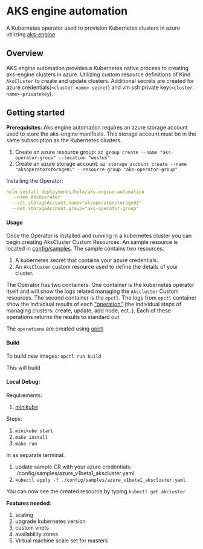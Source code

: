 # AKS engine automation

A Kubernetes operator used to provision Kubernetes clusters in azure utilizing [aks-engine](https://github.com/Azure/aks-engine)

## Overview
AKS engine automation provides a Kubernetes native process to creating aks-engine clusters in azure. 
Utilizing custom resource definitions of Kind `AksCluster` to create and update clusters. 
Additional secrets are created for azure credentials(`<cluster-name>-secret`) and vm ssh private key(`<cluster-name>-privatekey`).

## Getting started

**Prerequisites**:
Aks engine automation requires an azure storage account used to store the aks-engine manifests. 
This storage account must be in the same subscription as the Kubernetes clusters.
1. Create an azure resource group: 
`az group create --name "aks-operator-group" --location "westus"`
1. Create an azure storage account: 
`az storage account create --name "aksoperatorstorage01" --resource-group "aks-operator-group"`

Installing the Operator:
```yaml
helm install deployments/helm/aks-engine-automation 
  --name AksOperator 
  --set storageAccount.name="aksoperatorstorage01" 
  --set storageAccount.group="aks-operator-group"
```

#### Usage
Once the Operator is installed and running in a kubernetes cluster you can begin creating AksCluster Custom Resources.
An sample resource is located in [config/samples](config/samples).
The sample contains two resources.
1. A kubernetes secret that contains your azure credentials.
1. An `AksCluster` custom resource used to define the details of your cluster.

The Operator has two containers. One container is the kubernetes operator itself and will show the logs 
related managing the `Akscluster` Custom resources. The second container is the `opctl`.
The logs from `opctl` container show the indivdiual results of each ["operation"](operations) 
(the individual steps of managing clusters: create, update, add node, ect..). 
Each of these operations returns the results to standard out. 

The `operations` are created using [opctl](https://opctl.io/docs/)

#### Build
To build new images:
`opctl run build`

This will build

#### Local Debug:

Requirements:
1. [minikube](https://kubernetes.io/docs/tasks/tools/install-minikube/)

 Steps:
1. `minikube start`
1. `make install`
1. `make run`

In as separate terminal: 
1. update sample CR with your azure credentials: ./config/samples/azure_v1beta1_akscluster.yaml
1. `kubectl apply -f ./config/samples/azure_v1beta1_akscluster.yaml`

You can now see the created resource by typing `kubectl get akcluster`

**Features needed**:
1. scaling
1. upgrade kubernetes version
1. custom vnets
1. availability zones
1. Virtual machine scale set for masters
